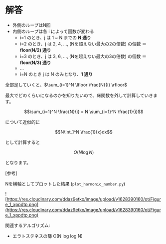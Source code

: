 # 解答

- 外側のループはN回
- 内側のループは各 i によって回数が変わる
    - i=1 のとき、j は 1 ~ N までの **N 通り**
    - i=2 のとき、j は 2, 4, ..., (Nを超えない最大の2の倍数) の個数 ＝ **floor(N/2) 通り**
    - i=3 のとき、j は 3, 6, ..., (Nを超えない最大の3の倍数) の個数 ＝ **floor(N/3) 通り**
    - ...
    - i=N のとき j は N のみとなり、**1 通り**

全部足していくと、$\sum_{i=1}^N \lfloor \frac{N}{i} \rfloor$

最大でどのくらいになるのかを知りたいので、床関数を外して計算していきます。

$$\sum_{i=1}^N \frac{N}{i}  = N \sum_{i=1}^N \frac{1}{i}$$

について近似的に

$$N\int_1^N \frac{1}{x}dx$$

として計算すると

$$O(N \log N)$$

となります。

[参考]

Nを横軸としてプロットした結果 (`plot_harmonic_number.py`)

![https://res.cloudinary.com/ddaz9etkx/image/upload/v1628390160/ot/Figure_1_xppdtp.png](https://res.cloudinary.com/ddaz9etkx/image/upload/v1628390160/ot/Figure_1_xppdtp.png)

関連するアルゴリズム:

- エラトステネスの篩 O(N log log N)